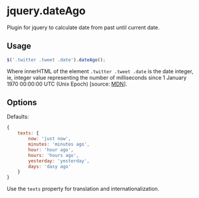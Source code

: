 jquery.dateAgo
=======

Plugin for jquery to calculate date from past until current date.

Usage
-----

````javascript
$('.twitter .tweet .date').dateAgo();
````

Where innerHTML of the element ```.twitter .tweet .date``` is the date integer, ie, integer value representing the number of milliseconds since 1 January 1970 00:00:00 UTC (Unix Epoch) [source: [MDN](https://developer.mozilla.org/en-US/docs/JavaScript/Reference/Global_Objects/Date#Parameters)].

Options
-------

Defaults:

````javascript
{
    texts: {
        now: 'just now',
        minutes: 'minutes ago',
        hour: 'hour ago',
        hours: 'hours ago',
        yesterday: 'yesterday',
        days: 'dasy ago'
    }
}
````

Use the ````texts```` property for translation and internationalization.